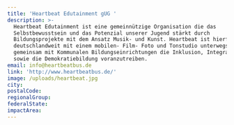 ```yaml
---
title: 'Heartbeat Edutainment gUG '
description: >-
  Heartbeat Edutainment ist eine gemeinnützige Organisation die das
  Selbstbewusstsein und das Potenzial unserer Jugend stärkt durch
  Bildungsprojekte mit dem Ansatz Musik- und Kunst. Heartbeat ist hierfür
  deutschlandweit mit einem mobilen- Film- Foto und Tonstudio unterwegs um
  gemeinsam mit Kommunalen Bildungseinrichtungen die Inklusion, Integration
  sowie die Demokratiebildung voranzutreiben.
email: info@heartbeatbus.de
link: 'http://www.heartbeatbus.de/'
image: /uploads/heartbeat.jpg
city:
postalCode:
regionalGroup:
federalState:
impactArea:
---
```



